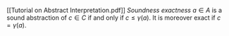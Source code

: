 [[Tutorial on Abstract Interpretation.pdf]]
*Soundness exactness*
$a \in A$ is a sound abstraction of $c \in C$ if and only if $c \leq \gamma(a)$.
It is moreover exact if $c = \gamma(a)$.